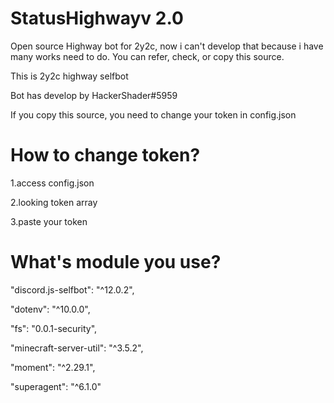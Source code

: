 # StatusHighwayv 2.0
Open source Highway bot for 2y2c, now i can't develop that because i have many works need to do. You can refer, check, or copy this source.

This is 2y2c highway selfbot

Bot has develop by HackerShader#5959

If you copy this source, you need to change your token in config.json

# How to change token?

1.access config.json

2.looking token array

3.paste your token

# What's module you use?
"discord.js-selfbot": "^12.0.2",

"dotenv": "^10.0.0",

"fs": "0.0.1-security",

"minecraft-server-util": "^3.5.2",

"moment": "^2.29.1",

"superagent": "^6.1.0"

